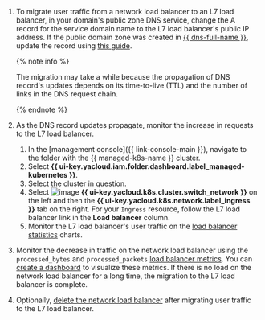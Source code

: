 1. To migrate user traffic from a network load balancer to an L7 load balancer, in your domain's public zone DNS service, change the A record for the service domain name to the L7 load balancer's public IP address. If the public domain zone was created in [{{ dns-full-name }}](../../../dns/), update the record using [this guide](../../../dns/operations/resource-record-update.md).

    {% note info %}

    The migration may take a while because the propagation of DNS record's updates depends on its time-to-live (TTL) and the number of links in the DNS request chain.

    {% endnote %}

1. As the DNS record updates propagate, monitor the increase in requests to the L7 load balancer.

    1. In the [management console]({{ link-console-main }}), navigate to the folder with the {{ managed-k8s-name }} cluster.
    1. Select **{{ ui-key.yacloud.iam.folder.dashboard.label_managed-kubernetes }}**.
    1. Select the cluster in question.
    1. Select ![image](../../../_assets/console-icons/timestamps.svg) **{{ ui-key.yacloud.k8s.cluster.switch_network }}** on the left and then the **{{ ui-key.yacloud.k8s.network.label_ingress }}** tab on the right. For your `Ingress` resource, follow the L7 load balancer link in the **Load balancer** column.
    1. Monitor the L7 load balancer's user traffic on the [load balancer statistics](../../../application-load-balancer/operations/application-load-balancer-get-stats.md) charts.

1. Monitor the decrease in traffic on the network load balancer using the `processed_bytes` and `processed_packets` [load balancer metrics](../../../monitoring/metrics-ref/network-load-balancer-ref.md). You can [create a dashboard](../../../monitoring/operations/dashboard/create.md) to visualize these metrics. If there is no load on the network load balancer for a long time, the migration to the L7 load balancer is complete.

1. Optionally, [delete the network load balancer](../../../network-load-balancer/operations/load-balancer-delete.md) after migrating user traffic to the L7 load balancer.
